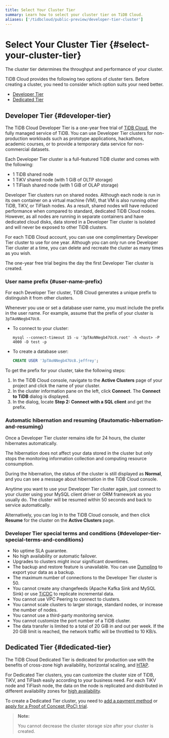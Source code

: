 ```yaml
---
title: Select Your Cluster Tier
summary: Learn how to select your cluster tier on TiDB Cloud.
aliases: ['/tidbcloud/public-preview/developer-tier-cluster']
---
```


# Select Your Cluster Tier {#select-your-cluster-tier}

The cluster tier determines the throughput and performance of your cluster.

TiDB Cloud provides the following two options of cluster tiers. Before creating a cluster, you need to consider which option suits your need better.

-   [Developer Tier](#developer-tier)
-   [Dedicated Tier](#dedicated-tier)

## Developer Tier {#developer-tier}

The TiDB Cloud Developer Tier is a one-year free trial of [TiDB Cloud](https://pingcap.com/products/tidbcloud), the fully managed service of TiDB. You can use Developer Tier clusters for non-production workloads such as prototype applications, hackathons, academic courses, or to provide a temporary data service for non-commercial datasets.

Each Developer Tier cluster is a full-featured TiDB cluster and comes with the following:

-   1 TiDB shared node
-   1 TiKV shared node (with 1 GiB of OLTP storage)
-   1 TiFlash shared node (with 1 GiB of OLAP storage)

Developer Tier clusters run on shared nodes. Although each node is run in its own container on a virtual machine (VM), that VM is also running other TiDB, TiKV, or TiFlash nodes. As a result, shared nodes will have reduced performance when compared to standard, dedicated TiDB Cloud nodes. However, as all nodes are running in separate containers and have dedicated cloud disks, data stored in a Developer Tier cluster is isolated and will never be exposed to other TiDB clusters.

For each TiDB Cloud account, you can use one complimentary Developer Tier cluster to use for one year. Although you can only run one Developer Tier cluster at a time, you can delete and recreate the cluster as many times as you wish.

The one-year free trial begins the day the first Developer Tier cluster is created.

### User name prefix {#user-name-prefix}

<!--Important: Do not update the section name "User name prefix" because this section is referenced by TiDB backend error messages.-->

For each Developer Tier cluster, TiDB Cloud generates a unique prefix to distinguish it from other clusters.

Whenever you use or set a database user name, you must include the prefix in the user name. For example, assume that the prefix of your cluster is `3pTAoNNegb47Uc8`.

-   To connect to your cluster:

    ```shell
    mysql --connect-timeout 15 -u '3pTAoNNegb47Uc8.root' -h <host> -P 4000 -D test -p
    ```

-   To create a database user:

    ```sql
    CREATE USER '3pTAoNNegb47Uc8.jeffrey';
    ```

To get the prefix for your cluster, take the following steps:

1.  In the TiDB Cloud console, navigate to the **Active Clusters** page of your project and click the name of your cluster.
2.  In the cluster information pane on the left, click **Connect**. The <strong>Connect to TiDB</strong> dialog is displayed.
3.  In the dialog, locate **Step 2: Connect with a SQL client** and get the prefix.

### Automatic hibernation and resuming {#automatic-hibernation-and-resuming}

Once a Developer Tier cluster remains idle for 24 hours, the cluster hibernates automatically.

The hibernation does not affect your data stored in the cluster but only stops the monitoring information collection and computing resource consumption.

During the hibernation, the status of the cluster is still displayed as **Normal**, and you can see a message about hibernation in the TiDB Cloud console.

Anytime you want to use your Developer Tier cluster again, just connect to your cluster using your MySQL client driver or ORM framework as you usually do. The cluster will be resumed within 50 seconds and back to service automatically.

Alternatively, you can log in to the TiDB Cloud console, and then click **Resume** for the cluster on the <strong>Active Clusters</strong> page.

### Developer Tier special terms and conditions {#developer-tier-special-terms-and-conditions}

-   No uptime SLA guarantee.
-   No high availability or automatic failover.
-   Upgrades to clusters might incur significant downtimes.
-   The backup and restore feature is unavailable. You can use [Dumpling](https://docs.pingcap.com/tidb/stable/dumpling-overview) to export your data as a backup.
-   The maximum number of connections to the Developer Tier cluster is 50.
-   You cannot create any changefeeds (Apache Kafka Sink and MySQL Sink) or use [TiCDC](https://docs.pingcap.com/tidb/stable/ticdc-overview) to replicate incremental data.
-   You cannot use VPC Peering to connect to clusters.
-   You cannot scale clusters to larger storage, standard nodes, or increase the number of nodes.
-   You cannot use a third-party monitoring service.
-   You cannot customize the port number of a TiDB cluster.
-   The data transfer is limited to a total of 20 GiB in and out per week. If the 20 GiB limit is reached, the network traffic will be throttled to 10 KB/s.

## Dedicated Tier {#dedicated-tier}

The TiDB Cloud Dedicated Tier is dedicated for production use with the benefits of cross-zone high availability, horizontal scaling, and [HTAP](https://en.wikipedia.org/wiki/Hybrid_transactional/analytical_processing).

For Dedicated Tier clusters, you can customize the cluster size of TiDB, TiKV, and TiFlash easily according to your business need. For each TiKV node and TiFlash node, the data on the node is replicated and distributed in different availability zones for [high availability](/tidb-cloud/high-availability-with-multi-az.md).

To create a Dedicated Tier cluster, you need to [add a payment method](/tidb-cloud/tidb-cloud-billing.md#payment-method) or [apply for a Proof of Concept (PoC) trial](/tidb-cloud/tidb-cloud-poc.md).

> **Note:**
>
> You cannot decrease the cluster storage size after your cluster is created.
